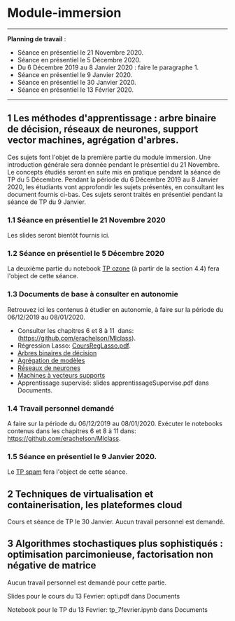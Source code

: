 # Module-immersion

_____
**Planning de travail** :

- Séance en présentiel le 21 Novembre 2020.
- Séance en présentiel le 5 Décembre 2020.
- Du 6 Décembre 2019 au 8 Janvier 2020 : faire le paragraphe 1.
- Séance en présentiel le 9 Janvier 2020.
- Séance en présentiel le  30 Janvier 2020.
- Séance en présentiel le 13 Février 2020.
______


## 1  Les méthodes d'apprentissage : arbre binaire de décision, réseaux de neurones, support vector machines, agrégation d'arbres.
Ces sujets font l'objet de la première partie du module immersion. Une introduction générale sera donnée pendant le présentiel du 21 Novembre. Le concepts étudiés seront en suite mis en pratique pendant la séance de TP du 5 Décembre. Pendant la période du 6 Décembre 2019 au 8 Janvier 2020, les étudiants vont approfondir les sujets présentés, en consultant les document fournis ci-bas. Ces sujets seront traités en présentiel pendant la séance de TP du 9 Janvier.    

### 1.1 Séance en présentiel le 21 Novembre 2020

Les slides seront bientôt fournis ici. 

### 1.2 Séance en présentiel le 5 Décembre 2020

La deuxième partie du notebook [TP ozone](https://github.com/Certificat-sciences-des-donnees-bigdata/Module-sensibilisation/blob/master/Calepins/CSdD-Pic-Ozone-Python.ipynb) (à partir de la section 4.4) fera l'object de cette séance. 

### 1.3 Documents de base à consulter en autonomie
Retrouvez ici les contenus à étudier en autonomie, à faire sur la période du 06/12/2019 au 08/01/2020.
- Consulter les chapitres 6 et 8 à 11  dans: (https://github.com/erachelson/Mlclass).
- Régression Lasso: [CoursRegLasso.pdf](https://github.com/Certificat-sciences-des-donnees-bigdata/Module-immersion/blob/master/Documents/CoursRegLasso.pdf).
- [Arbres binaires de décision](http://wikistat.fr/pdf/st-m-app-cart.pdf)
- [Agrégation de modèles](http://wikistat.fr/pdf/st-m-app-agreg.pdf) 
- [Réseaux de neurones](http://wikistat.fr/pdf/st-m-app-rn.pdf) 
- [Machines à vecteurs supports](http://wikistat.fr/pdf/st-m-app-svm.pdf) 
- Apprentissage supervisé: slides apprentissageSupervise.pdf dans Documents.


### 1.4 Travail personnel demandé 
A faire sur la période du 06/12/2019 au 08/01/2020.
Exécuter le notebooks contenus dans les chapitres 6 et 8 à 11 dans: https://github.com/erachelson/Mlclass. 

### 1.5 Séance en présentiel le 9 Janvier 2020.
Le [TP spam](https://github.com/wikistat/Apprentissage/tree/master/Spam) fera l'object de cette séance.

## 2 Techniques de virtualisation et containerisation, les plateformes cloud

Cours et séance de TP le 30 Janvier. Aucun travail personnel est demandé. 

## 3 Algorithmes stochastiques plus sophistiqués : optimisation parcimonieuse, factorisation non négative de matrice

Aucun travail personnel est demandé pour cette partie. 

Slides pour le cours du 13 Fevrier: opti.pdf dans Documents

Notebook pour le TP du 13 Fevrier: tp_7fevrier.ipynb dans Documents
